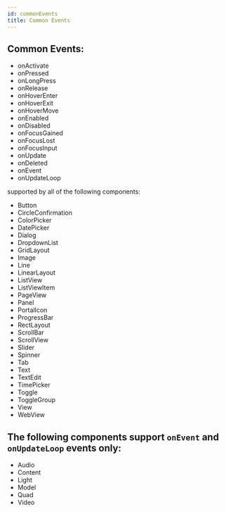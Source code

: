 ```yaml
---
id: commonEvents
title: Common Events
---
```


## Common Events:

- onActivate
- onPressed
- onLongPress
- onRelease
- onHoverEnter
- onHoverExit
- onHoverMove
- onEnabled
- onDisabled
- onFocusGained
- onFocusLost
- onFocusInput
- onUpdate
- onDeleted
- onEvent
- onUpdateLoop

supported by all of the following components:

- Button
- CircleConfirmation
- ColorPicker
- DatePicker
- Dialog
- DropdownList
- GridLayout
- Image
- Line
- LinearLayout
- ListView
- ListViewItem
- PageView
- Panel
- PortalIcon
- ProgressBar
- RectLayout
- ScrollBar
- ScrollView
- Slider
- Spinner
- Tab
- Text
- TextEdit
- TimePicker
- Toggle
- ToggleGroup
- View
- WebView

## The following components support `onEvent` and `onUpdateLoop` events only:

- Audio
- Content
- Light
- Model
- Quad
- Video
